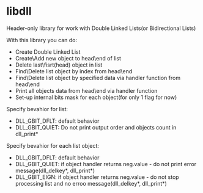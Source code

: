 # libdll
Header-only library for work with Double Linked Lists(or Bidirectional Lists)

With this library you can do:
- Create Double Linked List
- Create\Add new object to head\end of list
- Delete last\fisrt(head) object in list
- Find\Delete list object by index from head\end
- Find\Delete list object by specified data via handler function from head\end
- Print all objects data from head\end via handler function
- Set-up internal bits mask for each object(for only 1 flag for now)

Specify bevahior for list:
- DLL_GBIT_DFLT: default behavior
- DLL_GBIT_QUIET: Do not print output order and objects count in dll_print*

Specify bevahior for each list object:
- DLL_GBIT_DFLT: default behavior
- DLL_GBIT_QUIET: if object handler returns neg.value - do not print error message(dll_delkey*, dll_print*)
- DLL_GBIT_EIGN: if object handler returns neg.value - do not stop processing list and no erroo message(dll_delkey*, dll_print*)
